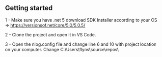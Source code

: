 ## Getting started

1 - Make sure you have .net 5 download SDK Installer according to your OS => https://versionsof.net/core/5.0/5.0.5/

2 - Clone the project and open it in VS Code. 

3 - Open the nlog.config file and change line 6 and 10 with project location on your computer. Change C:\Users\flyns\source\repos\
